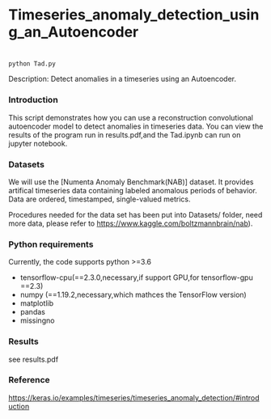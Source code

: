 # Timeseries_anomaly_detection_using_an_Autoencoder
# 

```
python Tad.py 
```

Description: Detect anomalies in a timeseries using an Autoencoder.

###  Introduction

This script demonstrates how you can use a reconstruction convolutional autoencoder model to detect anomalies in timeseries data. You can view the results of the program run in results.pdf,and the Tad.ipynb can run on jupyter notebook.

### Datasets

We will use the [Numenta Anomaly Benchmark(NAB)] dataset. It provides artifical timeseries data containing labeled anomalous periods of behavior. Data are ordered, timestamped, single-valued metrics.

Procedures needed for the data set has been put into Datasets/ folder, need more data, please refer to https://www.kaggle.com/boltzmannbrain/nab).

### Python requirements 

Currently, the code supports python >=3.6

* tensorflow-cpu(==2.3.0,necessary,if support GPU,for tensorflow-gpu ==2.3)
* numpy (==1.19.2,necessary,which mathces the TensorFlow version) 
* matplotlib
* pandas
* missingno

### Results 

see results.pdf

### Reference 

https://keras.io/examples/timeseries/timeseries_anomaly_detection/#introduction

